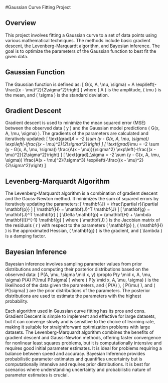 #Gaussian Curve Fitting Project

## Overview
This project involves fitting a Gaussian curve to a set of data points using various mathematical techniques. The methods include basic gradient descent, the Levenberg-Marquardt algorithm, and Bayesian inference. The goal is to optimize the parameters of the Gaussian function to best fit the given data.

## Gaussian Function
The Gaussian function is defined as:
\[ G(x, A, \mu, \sigma) = A \exp\left(-\frac{(x - \mu)^2}{2\sigma^2}\right) \]
where \( A \) is the amplitude, \( \mu \) is the mean, and \( \sigma \) is the standard deviation.

## Gradient Descent
Gradient descent is used to minimize the mean squared error (MSE) between the observed data \( y \) and the Gaussian model predictions \( G(x, A, \mu, \sigma) \). The gradients of the parameters are calculated and iteratively updated:
\[ \text{grad}_A = -2 \sum (y - G(x, A, \mu, \sigma)) \exp\left(-\frac{(x - \mu)^2}{2\sigma^2}\right) \]
\[ \text{grad}_\mu = -2 \sum (y - G(x, A, \mu, \sigma)) \frac{A(x - \mu)}{\sigma^2} \exp\left(-\frac{(x - \mu)^2}{2\sigma^2}\right) \]
\[ \text{grad}_\sigma = -2 \sum (y - G(x, A, \mu, \sigma)) \frac{A(x - \mu)^2}{\sigma^3} \exp\left(-\frac{(x - \mu)^2}{2\sigma^2}\right) \]

## Levenberg-Marquardt Algorithm
The Levenberg-Marquardt algorithm is a combination of gradient descent and the Gauss-Newton method. It minimizes the sum of squared errors by iteratively updating the parameters:
\[ \mathbf{J} = \frac{\partial r}{\partial \mathbf{p}} \]
\[ \mathbf{H} = \mathbf{J}^T \mathbf{J} \]
\[ \mathbf{g} = \mathbf{J}^T \mathbf{r} \]
\[ \Delta \mathbf{p} = (\mathbf{H} + \lambda \mathbf{I})^{-1} \mathbf{g} \]
where \( \mathbf{J} \) is the Jacobian matrix of the residuals \( r \) with respect to the parameters \( \mathbf{p} \), \( \mathbf{H} \) is the approximated Hessian, \( \mathbf{g} \) is the gradient, and \( \lambda \) is a damping factor.

## Bayesian Inference
Bayesian inference involves sampling parameter values from prior distributions and computing their posterior distributions based on the observed data:
\[ P(A, \mu, \sigma \mid x, y) \propto P(y \mid x, A, \mu, \sigma) P(A) P(\mu) P(\sigma) \]
where \( P(y \mid x, A, \mu, \sigma) \) is the likelihood of the data given the parameters, and \( P(A) \), \( P(\mu) \), and \( P(\sigma) \) are the prior distributions of the parameters. The posterior distributions are used to estimate the parameters with the highest probability.

Each algorithm used in Gaussian curve fitting has its pros and cons. Gradient Descent is simple to implement and effective for large datasets, but it can converge slowly and is sensitive to the choice of learning rate, making it suitable for straightforward optimization problems with large datasets. The Levenberg-Marquardt algorithm combines the benefits of gradient descent and Gauss-Newton methods, offering faster convergence for nonlinear least squares problems, but it is computationally intensive and requires good initial parameter estimates. It is ideal for problems requiring a balance between speed and accuracy. Bayesian Inference provides probabilistic parameter estimates and quantifies uncertainty but is computationally intensive and requires prior distributions. It is best for scenarios where understanding uncertainty and probabilistic nature of parameter estimates is crucial.
